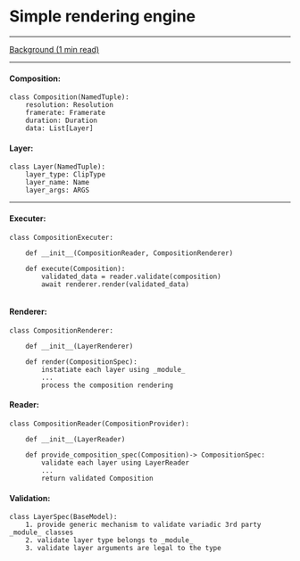 # Simple rendering engine

***
[Background (1 min read)](https://botika.notion.site/Simple-Rendering-Engine-d79edc612996441bb183326a1409b283)
***

#### Composition:

```
class Composition(NamedTuple):
    resolution: Resolution
    framerate: Framerate
    duration: Duration
    data: List[Layer]
```

#### Layer:

```
class Layer(NamedTuple):
    layer_type: ClipType
    layer_name: Name
    layer_args: ARGS
```

***

#### Executer:

```
class CompositionExecuter:
    
    def __init__(CompositionReader, CompositionRenderer)
    
    def execute(Composition):
        validated_data = reader.validate(composition)
        await renderer.render(validated_data)
    
```

#### Renderer:

```
class CompositionRenderer:
    
    def __init__(LayerRenderer)
        
    def render(CompositionSpec):
        instatiate each layer using _module_  
        ...    
        process the composition rendering 
``` 

#### Reader:

```
class CompositionReader(CompositionProvider):
    
    def __init__(LayerReader)
        
    def provide_composition_spec(Composition)-> CompositionSpec:
        validate each layer using LayerReader 
        ...    
        return validated Composition 
``` 

#### Validation:

```
class LayerSpec(BaseModel):
    1. provide generic mechanism to validate variadic 3rd party _module_ classes
    2. validate layer type belongs to _module_
    3. validate layer arguments are legal to the type
    
``` 

